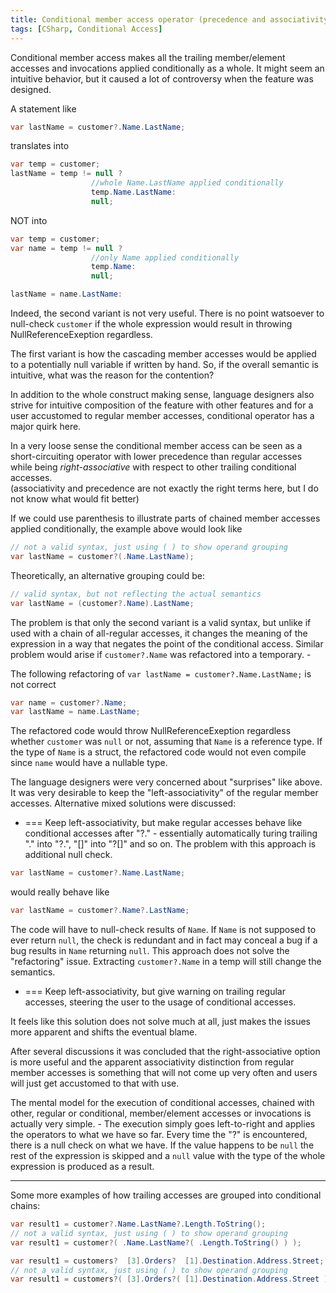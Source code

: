```yaml
---
title: Conditional member access operator (precedence and associativity).
tags: [CSharp, Conditional Access]
---
```

Conditional member access makes all the trailing member/element accesses and invocations applied conditionally as a whole. It might seem an intuitive behavior, but it caused a lot of controversy when the feature was designed.

A statement like

```cs
var lastName = customer?.Name.LastName;
```
translates into

```cs
var temp = customer;
lastName = temp != null ?       
                  //whole Name.LastName applied conditionally
                  temp.Name.LastName:
                  null;
```

NOT into

```cs
var temp = customer;
var name = temp != null ?       
                  //only Name applied conditionally
                  temp.Name:
                  null;

lastName = name.LastName:
```

Indeed, the second variant is not very useful. There is no point watsoever to null-check ```customer``` if the whole expression would result in throwing NullReferenceExeption regardless.

The first variant is how the cascading member accesses would be applied to a potentially null variable if written by hand.
So, if the overall semantic is intuitive, what was the reason for the contention?

In addition to the whole construct making sense, language designers also strive for  intuitive composition of the feature with other features and for a user accustomed to regular member accesses, conditional operator has a major quirk here.  

In a very loose sense the conditional member access can be seen as a short-circuiting operator with lower precedence than regular accesses while being _right-associative_ with respect to other trailing conditional accesses.  
(associativity and precedence are not exactly the right terms here, but I do not know what would fit better)

If we could use parenthesis to illustrate parts of chained member accesses applied conditionally, the example above would look like

```cs
// not a valid syntax, just using ( ) to show operand grouping
var lastName = customer?(.Name.LastName);
```

Theoretically, an alternative grouping could be:

```cs
// valid syntax, but not reflecting the actual semantics
var lastName = (customer?.Name).LastName;
```

The problem is that only the second variant is a valid syntax, but unlike if used with a chain of all-regular accesses, it changes the meaning of the expression in a way that negates the point of the conditional access. Similar problem would arise if ```customer?.Name``` was refactored into a temporary. -  

The following refactoring of ```var lastName = customer?.Name.LastName;``` is not correct

```cs
var name = customer?.Name;
var lastName = name.LastName;
```

The refactored code would throw NullReferenceExeption regardless whether ```customer``` was ```null``` or not, assuming that ```Name``` is a reference type. If the type of ```Name``` is a struct, the refactored code would not even compile since ```name``` would have a nullable type.

The language designers were very concerned about "surprises" like above. It was very desirable to keep the "left-associativity" of the regular member accesses. Alternative mixed solutions were discussed:

- === Keep left-associativity, but make regular accesses behave like conditional accesses after "?." - essentially automatically turing trailing "." into "?.", "[]" into "?[]" and so on.
The problem with this approach is additional null check.

```cs
var lastName = customer?.Name.LastName;
```

would really behave like

```cs
var lastName = customer?.Name?.LastName;
```

The code will have to null-check results of ```Name```. If ```Name``` is not supposed to ever return ```null```, the check is redundant and in fact may conceal a bug if a bug results in ```Name``` returning ```null```.
This approach does not solve the "refactoring" issue. Extracting ```customer?.Name``` in a temp will still change the semantics.

- === Keep left-associativity, but give warning on trailing regular accesses, steering the user to the usage of conditional accesses.

It feels like this solution does not solve much at all, just makes the issues more apparent and shifts the eventual blame.


After several discussions it was concluded that the right-associative option is more useful and the apparent associativity distinction from regular member accesses is something that will not come up very often and users will just get accustomed to that with use.

The mental model for the execution of conditional accesses, chained with other, regular or conditional, member/element accesses or invocations is actually very simple. - The execution simply goes left-to-right and applies the operators to what we have so far. Every time the "?" is encountered, there is a null check on what we have. If the value happens to be ```null``` the rest of the expression is skipped and a ```null``` value with the type of the whole expression is produced as a result.

---  
Some more examples of how trailing accesses are grouped into conditional chains:

```cs
var result1 = customer?.Name.LastName?.Length.ToString();
// not a valid syntax, just using ( ) to show operand grouping
var result1 = customer?( .Name.LastName?( .Length.ToString() ) );

var result1 = customers?  [3].Orders?  [1].Destination.Address.Street;
// not a valid syntax, just using ( ) to show operand grouping
var result1 = customers?( [3].Orders?( [1].Destination.Address.Street ) );
```
